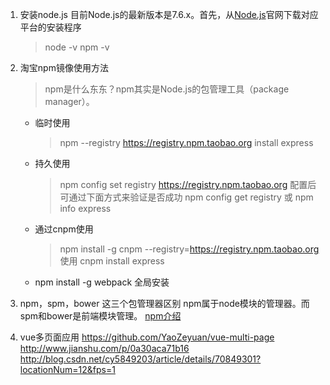 

1. 安装node.js
    目前Node.js的最新版本是7.6.x。首先，从[Node.js](https://nodejs.org/)官网下载对应平台的安装程序
    >node -v
    >npm -v
2. 淘宝npm镜像使用方法
    >npm是什么东东？npm其实是Node.js的包管理工具（package manager）。
    * 临时使用
        >npm --registry https://registry.npm.taobao.org install express
    * 持久使用
        >npm config set registry https://registry.npm.taobao.org
            配置后可通过下面方式来验证是否成功
            npm config get registry 或 npm info express
    * 通过cnpm使用
        >npm install -g cnpm --registry=https://registry.npm.taobao.org
         使用 cnpm install express
    * npm install -g webpack 全局安装
3. npm，spm，bower 这三个包管理器区别
    npm属于node模块的管理器。而spm和bower是前端模块管理。  [npm介绍](http://www.runoob.com/nodejs/nodejs-npm.html)


4. vue多页面应用
https://github.com/YaoZeyuan/vue-multi-page
http://www.jianshu.com/p/0a30aca71b16
http://blog.csdn.net/cy5849203/article/details/70849301?locationNum=12&fps=1